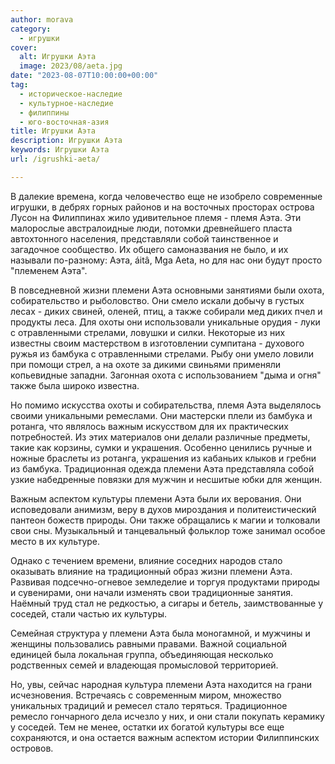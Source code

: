 ```yaml
---
author: morava
category:
  - игрушки
cover:
  alt: Игрушки Аэта
  image: 2023/08/aeta.jpg
date: "2023-08-07T10:00:00+00:00"
tag:
  - историческое-наследие
  - культурное-наследие
  - филиппины
  - юго-восточная-азия
title: Игрушки Аэта
description: Игрушки Аэта
keywords: Игрушки Аэта
url: /igrushki-aeta/

---
```

В далекие времена, когда человечество еще не изобрело современные игрушки, в дебрях горных районов и на восточных просторах острова Лусон на Филиппинах жило удивительное племя \- племя Аэта. Эти малорослые австралоидные люди, потомки древнейшего пласта автохтонного населения, представляли собой таинственное и загадочное сообщество. Их общего самоназвания не было, и их называли по-разному: Аэта, áitâ, Mga Aeta, но для нас они будут просто "племенем Аэта".

В повседневной жизни племени Аэта основными занятиями были охота, собирательство и рыболовство. Они смело искали добычу в густых лесах \- диких свиней, оленей, птиц, а также собирали мед диких пчел и продукты леса. Для охоты они использовали уникальные орудия \- луки с отравленными стрелами, ловушки и силки. Некоторые из них известны своим мастерством в изготовлении сумпитана \- духового ружья из бамбука с отравленными стрелами. Рыбу они умело ловили при помощи стрел, а на охоте за дикими свиньями применяли копьевидные западни. Загонная охота с использованием "дыма и огня" также была широко известна.

Но помимо искусства охоты и собирательства, племя Аэта выделялось своими уникальными ремеслами. Они мастерски плели из бамбука и ротанга, что являлось важным искусством для их практических потребностей. Из этих материалов они делали различные предметы, такие как корзины, сумки и украшения. Особенно ценились ручные и ножные браслеты из ротанга, украшения из кабаньих клыков и гребни из бамбука. Традиционная одежда племени Аэта представляла собой узкие набедренные повязки для мужчин и несшитые юбки для женщин.

Важным аспектом культуры племени Аэта были их верования. Они исповедовали анимизм, веру в духов мироздания и политеистический пантеон божеств природы. Они также обращались к магии и толковали свои сны. Музыкальный и танцевальный фольклор тоже занимал особое место в их культуре.

Однако с течением времени, влияние соседних народов стало оказывать влияние на традиционный образ жизни племени Аэта. Развивая подсечно-огневое земледелие и торгуя продуктами природы и сувенирами, они начали изменять свои традиционные занятия. Наёмный труд стал не редкостью, а сигары и бетель, заимствованные у соседей, стали частью их культуры.

Семейная структура у племени Аэта была моногамной, и мужчины и женщины пользовались равными правами. Важной социальной единицей была локальная группа, объединяющая несколько родственных семей и владеющая промысловой территорией.

Но, увы, сейчас народная культура племени Аэта находится на грани исчезновения. Встречаясь с современным миром, множество уникальных традиций и ремесел стало теряться. Традиционное ремесло гончарного дела исчезло у них, и они стали покупать керамику у соседей. Тем не менее, остатки их богатой культуры все еще сохраняются, и она остается важным аспектом истории Филиппинских островов.
